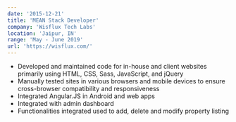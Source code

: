 ```yaml
---
date: '2015-12-21'
title: 'MEAN Stack Developer'
company: 'Wisflux Tech Labs'
location: 'Jaipur, IN'
range: 'May - June 2019'
url: 'https://wisflux.com/'
---
```


- Developed and maintained code for in-house and client websites primarily using HTML, CSS, Sass, JavaScript, and jQuery
- Manually tested sites in various browsers and mobile devices to ensure cross-browser compatibility and responsiveness
- Integrated Angular.JS in Android and web apps
- Integrated with admin dashboard
- Functionalities integrated used to add, delete and modify property listing

